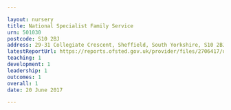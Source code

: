 ```yaml
---

layout: nursery
title: National Specialist Family Service
urn: 501030
postcode: S10 2BJ
address: 29-31 Collegiate Crescent, Sheffield, South Yorkshire, S10 2BJ
latestReportUrl: https://reports.ofsted.gov.uk/provider/files/2706417/urn/501030.pdf
teaching: 1
development: 1
leadership: 1
outcomes: 1
overall: 1
date: 20 June 2017

---
```

